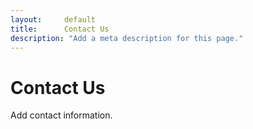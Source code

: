 ```yaml
---
layout:     default
title:      Contact Us
description: "Add a meta description for this page."
---
```


# Contact Us

Add contact information.